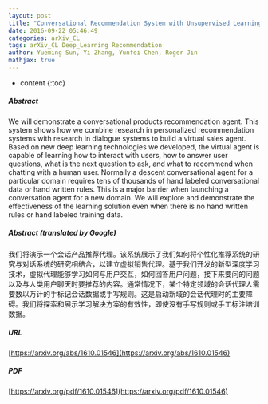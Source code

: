```yaml
---
layout: post
title: "Conversational Recommendation System with Unsupervised Learning"
date: 2016-09-22 05:46:49
categories: arXiv_CL
tags: arXiv_CL Deep_Learning Recommendation
author: Yueming Sun, Yi Zhang, Yunfei Chen, Roger Jin
mathjax: true
---
```


* content
{:toc}

##### Abstract
We will demonstrate a conversational products recommendation agent. This system shows how we combine research in personalized recommendation systems with research in dialogue systems to build a virtual sales agent. Based on new deep learning technologies we developed, the virtual agent is capable of learning how to interact with users, how to answer user questions, what is the next question to ask, and what to recommend when chatting with a human user. Normally a descent conversational agent for a particular domain requires tens of thousands of hand labeled conversational data or hand written rules. This is a major barrier when launching a conversation agent for a new domain. We will explore and demonstrate the effectiveness of the learning solution even when there is no hand written rules or hand labeled training data.

##### Abstract (translated by Google)
我们将演示一个会话产品推荐代理。该系统展示了我们如何将个性化推荐系统的研究与对话系统的研究相结合，以建立虚拟销售代理。基于我们开发的新型深度学习技术，虚拟代理能够学习如何与用户交互，如何回答用户问题，接下来要问的问题以及与人类用户聊天时要推荐的内容。通常情况下，某个特定领域的会话代理人需要数以万计的手标记会话数据或手写规则。这是启动新域的会话代理时的主要障碍。我们将探索和展示学习解决方案的有效性，即使没有手写规则或手工标注培训数据。

##### URL
[https://arxiv.org/abs/1610.01546](https://arxiv.org/abs/1610.01546)

##### PDF
[https://arxiv.org/pdf/1610.01546](https://arxiv.org/pdf/1610.01546)

